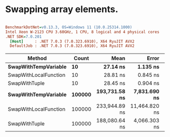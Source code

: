 # Swapping array elements.
``` ini

BenchmarkDotNet=v0.13.3, OS=Windows 11 (10.0.25314.1000)
Intel Xeon W-2123 CPU 3.60GHz, 1 CPU, 8 logical and 4 physical cores
.NET SDK=7.0.201
  [Host]     : .NET 7.0.3 (7.0.323.6910), X64 RyuJIT AVX2
  DefaultJob : .NET 7.0.3 (7.0.323.6910), X64 RyuJIT AVX2


```
|                Method |  Count |          Mean |         Error |        StdDev |        Median |    Gen0 |    Gen1 |    Gen2 | Allocated |
|---------------------- |------- |--------------:|--------------:|--------------:|--------------:|--------:|--------:|--------:|----------:|
|  **SwapWithTempVariable** |     **10** |      **27.14 ns** |      **1.135 ns** |      **3.293 ns** |      **26.23 ns** |  **0.0111** |       **-** |       **-** |      **48 B** |
| SwapWithLocalFunction |     10 |      28.81 ns |      0.845 ns |      2.478 ns |      28.22 ns |  0.0111 |       - |       - |      48 B |
|         SwapWithTuple |     10 |      28.45 ns |      0.904 ns |      2.592 ns |      28.35 ns |  0.0111 |       - |       - |      48 B |
|  **SwapWithTempVariable** | **100000** | **193,731.58 ns** |  **7,831.690 ns** | **23,091.916 ns** | **197,024.41 ns** | **62.2559** | **62.2559** | **62.2559** |  **200045 B** |
| SwapWithLocalFunction | 100000 | 233,944.89 ns | 11,464.820 ns | 33,804.281 ns | 225,893.86 ns | 62.2559 | 62.2559 | 62.2559 |  200045 B |
|         SwapWithTuple | 100000 | 188,080.64 ns |  4,066.303 ns | 11,666.984 ns | 188,518.48 ns | 62.2559 | 62.2559 | 62.2559 |  200045 B |
